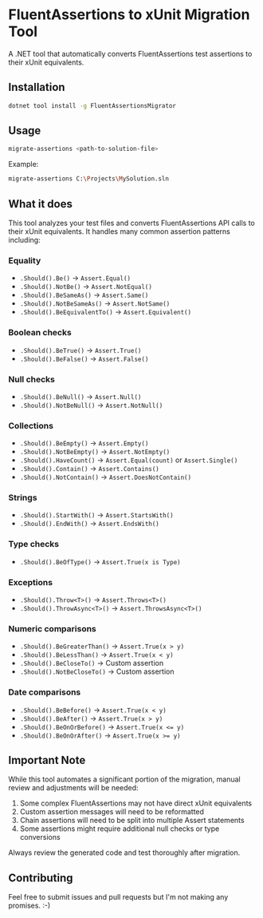 # FluentAssertions to xUnit Migration Tool

A .NET tool that automatically converts FluentAssertions test assertions to their xUnit equivalents.

## Installation

```bash
dotnet tool install -g FluentAssertionsMigrator
```

## Usage

```bash
migrate-assertions <path-to-solution-file>
```

Example:
```bash
migrate-assertions C:\Projects\MySolution.sln
```

## What it does

This tool analyzes your test files and converts FluentAssertions API calls to their xUnit equivalents. It handles many common assertion patterns including:

### Equality
- `.Should().Be()` → `Assert.Equal()`
- `.Should().NotBe()` → `Assert.NotEqual()`
- `.Should().BeSameAs()` → `Assert.Same()`
- `.Should().NotBeSameAs()` → `Assert.NotSame()`
- `.Should().BeEquivalentTo()` → `Assert.Equivalent()`

### Boolean checks
- `.Should().BeTrue()` → `Assert.True()`
- `.Should().BeFalse()` → `Assert.False()`

### Null checks
- `.Should().BeNull()` → `Assert.Null()`
- `.Should().NotBeNull()` → `Assert.NotNull()`

### Collections
- `.Should().BeEmpty()` → `Assert.Empty()`
- `.Should().NotBeEmpty()` → `Assert.NotEmpty()`
- `.Should().HaveCount()` → `Assert.Equal(count)` or `Assert.Single()`
- `.Should().Contain()` → `Assert.Contains()`
- `.Should().NotContain()` → `Assert.DoesNotContain()`

### Strings
- `.Should().StartWith()` → `Assert.StartsWith()`
- `.Should().EndWith()` → `Assert.EndsWith()`

### Type checks
- `.Should().BeOfType()` → `Assert.True(x is Type)`

### Exceptions
- `.Should().Throw<T>()` → `Assert.Throws<T>()`
- `.Should().ThrowAsync<T>()` → `Assert.ThrowsAsync<T>()`

### Numeric comparisons
- `.Should().BeGreaterThan()` → `Assert.True(x > y)`
- `.Should().BeLessThan()` → `Assert.True(x < y)`
- `.Should().BeCloseTo()` → Custom assertion
- `.Should().NotBeCloseTo()` → Custom assertion

### Date comparisons
- `.Should().BeBefore()` → `Assert.True(x < y)`
- `.Should().BeAfter()` → `Assert.True(x > y)`
- `.Should().BeOnOrBefore()` → `Assert.True(x <= y)`
- `.Should().BeOnOrAfter()` → `Assert.True(x >= y)`

## Important Note

While this tool automates a significant portion of the migration, manual review and adjustments will be needed:

1. Some complex FluentAssertions may not have direct xUnit equivalents
2. Custom assertion messages will need to be reformatted
3. Chain assertions will need to be split into multiple Assert statements
4. Some assertions might require additional null checks or type conversions

Always review the generated code and test thoroughly after migration.

## Contributing

Feel free to submit issues and pull requests but I'm not making any promises. :-) 
